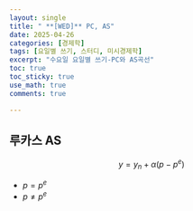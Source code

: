 ```yaml
---
layout: single
title: " **[WED]** PC, AS"
date: 2025-04-26
categories: [경제학]
tags: [요일별 쓰기, 스터디, 미시경제학]
excerpt: "수요일 요일별 쓰기-PC와 AS곡선"
toc: true
toc_sticky: true
use_math: true
comments: true

---
```


## 루카스 AS

$$
y=y_n + \alpha(p-p^e)
$$

- $p=p^e$
- $p\neq p^e$


